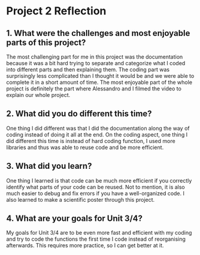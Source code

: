 # Project 2 Reflection

## 1. What were the challenges and most enjoyable parts of this project?

The most challenging part for me in this project was the documentation
because it was a bit hard trying to separate and categorize what I coded into different parts and then explaining them.
The coding part was surprisingly less complicated than I thought it would be
and we were able to complete it in a short amount of time.
The most enjoyable part of the whole project is definitely the part
where Alessandro and I filmed the video to explain our whole project.

## 2. What did you do different this time?

One thing I did different was that I did the documentation along the way of coding instead of doing it all at the end.
On the coding aspect, one thing I did different this time is instead of hard coding function,
I used more libraries and thus was able to reuse code and be more efficient.

## 3. What did you learn?

One thing I learned is
that code can be much more efficient if you correctly identify what parts of your code can be reused.
Not to mention, it is also much easier to debug and fix errors if you have a well-organized code.
I also learned to make a scientific poster through this project.

## 4. What are your goals for Unit 3/4?

My goals for Unit 3/4 are to be even more fast and efficient with my coding
and try to code the functions the first time I code instead of reorganising afterwards.
This requires more practice, so I can get better at it.

